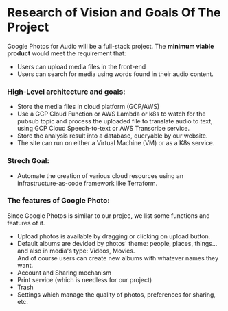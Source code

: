 # Research of Vision and Goals Of The Project

Google Photos for Audio will be a full-stack project. The <strong>minimum viable product</strong> would meet the requirement that:
* Users can upload media files in the front-end
* Users can search for media using words found in their audio content.  
### High-Level architecture and goals:
* Store the media files in cloud platform (GCP/AWS)
* Use a GCP Cloud Function or AWS Lambda or k8s to watch for the pubsub topic and process the uploaded file to translate
 audio to text, using GCP Cloud Speech-to-text or AWS Transcribe service.
* Store the analysis result into a database, queryable by our website.
* The site can run on either a Virtual Machine (VM) or as a K8s service.  
### Strech Goal:
* Automate the creation of various cloud resources using an infrastructure-as-code framework like Terraform.

### The features of Google Photo:  
Since Google Photos is similar to our projec, we list some functions and features of it.  
* Upload photos is available by dragging or clicking on upload button.  
* Default albums are devided by photos' theme: people, places, things... and also in media's type: Videos, Movies.  
And of course users can create new albums with whatever names they want.
* Account and Sharing mechanism  
* Print service (which is needless for our project)
* Trash 
* Settings which manage the quality of photos, preferences for sharing, etc.
